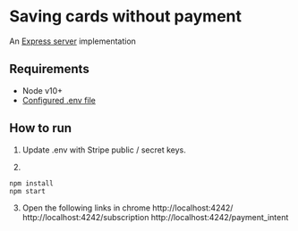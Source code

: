 # Saving cards without payment

An [Express server](http://expressjs.com) implementation

## Requirements

- Node v10+
- [Configured .env file](../README.md)

## How to run
1. Update .env with Stripe public / secret keys.

2. 
```
npm install
npm start
```

3. Open the following links in chrome
http://localhost:4242/
http://localhost:4242/subscription
http://localhost:4242/payment_intent

